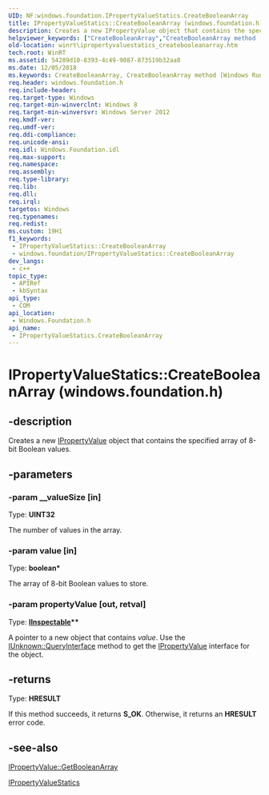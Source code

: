 ```yaml
---
UID: NF:windows.foundation.IPropertyValueStatics.CreateBooleanArray
title: IPropertyValueStatics::CreateBooleanArray (windows.foundation.h)
description: Creates a new IPropertyValue object that contains the specified array of 8-bit Boolean values.
helpviewer_keywords: ["CreateBooleanArray","CreateBooleanArray method [Windows Runtime]","CreateBooleanArray method [Windows Runtime]","IPropertyValueStatics interface","IPropertyValueStatics interface [Windows Runtime]","CreateBooleanArray method","IPropertyValueStatics.CreateBooleanArray","IPropertyValueStatics.IPropertyValueStatics","IPropertyValueStatics::CreateBooleanArray","IPropertyValueStatics::IPropertyValueStatics","windows/IPropertyValueStatics::CreateBooleanArray","winrt.ipropertyvaluefactory_createbooleanarray","winrt.ipropertyvaluestatics_createbooleanarray"]
old-location: winrt\ipropertyvaluestatics_createbooleanarray.htm
tech.root: WinRT
ms.assetid: 54289d10-8393-4c49-9087-873519b32aa8
ms.date: 12/05/2018
ms.keywords: CreateBooleanArray, CreateBooleanArray method [Windows Runtime], CreateBooleanArray method [Windows Runtime],IPropertyValueStatics interface, IPropertyValueStatics interface [Windows Runtime],CreateBooleanArray method, IPropertyValueStatics.CreateBooleanArray, IPropertyValueStatics.IPropertyValueStatics, IPropertyValueStatics::CreateBooleanArray, IPropertyValueStatics::IPropertyValueStatics, windows/IPropertyValueStatics::CreateBooleanArray, winrt.ipropertyvaluefactory_createbooleanarray, winrt.ipropertyvaluestatics_createbooleanarray
req.header: windows.foundation.h
req.include-header: 
req.target-type: Windows
req.target-min-winverclnt: Windows 8
req.target-min-winversvr: Windows Server 2012
req.kmdf-ver: 
req.umdf-ver: 
req.ddi-compliance: 
req.unicode-ansi: 
req.idl: Windows.Foundation.idl
req.max-support: 
req.namespace: 
req.assembly: 
req.type-library: 
req.lib: 
req.dll: 
req.irql: 
targetos: Windows
req.typenames: 
req.redist: 
ms.custom: 19H1
f1_keywords:
 - IPropertyValueStatics::CreateBooleanArray
 - windows.foundation/IPropertyValueStatics::CreateBooleanArray
dev_langs:
 - c++
topic_type:
 - APIRef
 - kbSyntax
api_type:
 - COM
api_location:
 - Windows.Foundation.h
api_name:
 - IPropertyValueStatics.CreateBooleanArray
---
```


# IPropertyValueStatics::CreateBooleanArray (windows.foundation.h)


## -description

Creates a new <a href="/windows/desktop/api/windows.foundation/nn-windows-foundation-ipropertyvalue">IPropertyValue</a> object that contains  the specified array of 8-bit Boolean values.

## -parameters

### -param __valueSize [in]

Type: <b>UINT32</b>

The number of values in the array.

### -param value [in]

Type: <b>boolean*</b>

The array of 8-bit Boolean values to store.

### -param propertyValue [out, retval]

Type: <b><a href="/windows/desktop/api/inspectable/nn-inspectable-iinspectable">IInspectable</a>**</b>

A pointer to a new object that contains <i>value</i>. Use the <a href="/windows/desktop/api/unknwn/nf-unknwn-iunknown-queryinterface(q)">IUnknown::QueryInterface</a> method to get the <a href="/windows/desktop/api/windows.foundation/nn-windows-foundation-ipropertyvalue">IPropertyValue</a> interface for the object.

## -returns

Type: <b>HRESULT</b>

If this method succeeds, it returns <b xmlns:loc="http://microsoft.com/wdcml/l10n">S_OK</b>. Otherwise, it returns an <b xmlns:loc="http://microsoft.com/wdcml/l10n">HRESULT</b> error code.

## -see-also

<a href="/windows/desktop/api/windows.foundation/nf-windows-foundation-ipropertyvalue-getbooleanarray">IPropertyValue::GetBooleanArray</a>



<a href="/windows/desktop/api/windows.foundation/nn-windows-foundation-ipropertyvaluestatics">IPropertyValueStatics</a>
